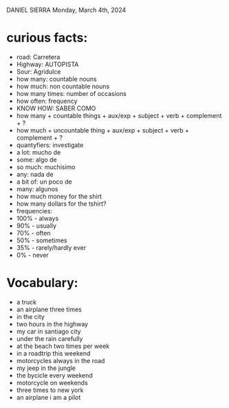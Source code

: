 DANIEL SIERRA
Monday, March 4th, 2024

# curious facts:
- road: Carretera
- Highway: AUTOPISTA
- Sour: Agridulce
- how many: countable nouns
- how much: non countable nouns
- how many times: number of occasions
- how often: frequency
- KNOW HOW: SABER COMO
- how many + countable things + aux/exp + subject + verb + complement + ?
- how much + uncountable thing + aux/exp + subject + verb + complement + ?
- quantyfiers: investigate
- a lot: mucho de
- some: algo de 
- so much: muchisimo
- any: nada de
- a bit of: un poco de 
- many: algunos
- how much money for the shirt
- how many dollars for the tshirt?
- frequencies:
- 100% - always
- 90% - usually
- 70% - often
- 50% - sometimes
- 35% - rarely/hardly ever
- 0% - never

# Vocabulary:
- a truck
- an airplane three times
- in the city
- two hours in the highway
- my car in santiago city
- under the rain carefully
- at the beach two times per week
- in a roadtrip this weekend
- motorcycles always in the road
- my jeep in the jungle
- the bycicle every weekend
- motorcycle on weekends
- three times to new york
- an airplane i am a pilot